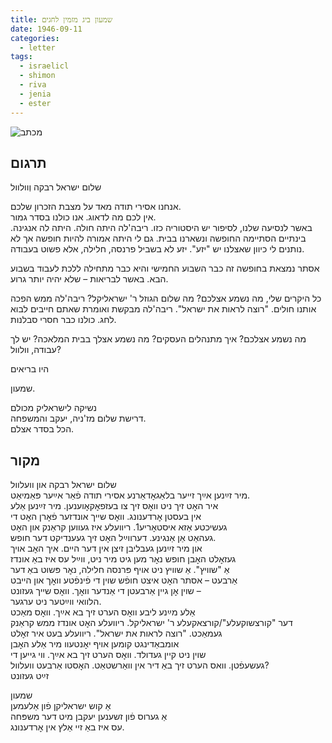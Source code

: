 ```yaml
---
title: שמעון ביג מזמין לחגים
date: 1946-09-11
categories:
  - letter
tags:
  - israelicl
  - shimon
  - riva
  - jenia
  - ester
---
```


![מכתב](/pupko-papers/assets/images/1946-09-11-riva-shimon-2.jpg)

## תרגום

שלום ישראל רבקה וְוולוול

אנחנו אסירי תודה מאד על מצבת הזכרון שלכם.  
אין לכם מה לדאוג. אנו כולנו בסדר גמור.  
באשר לנסיעה שלנו, לסיפור יש היסטוריה כזו. ריבה'לה היתה חולה. היתה לה אנגינה.
בינתיים הסתיימה החופשה ונשארנו בבית. גם לי היתה אמורה להיות חופשה אך לא נותנים לי כיוון
שאצלנו יש "יזע". יזע לא בשביל פרנסה, חלילה, אלא פשוט בעבודה.

אסתר נמצאת בחופשה זה
כבר השבוע החמישי והיא כבר מתחילה ללכת לעבוד בשבוע הבא.
באשר לבריאות – שלא יהיה יותר גרוע.

כל היקרים שלי, מה נשמע אצלכם? מה שלום הגוזל ר' ישראליקל? ריבה'לה ממש הפכה אותנו
חולים. "רוצה לראות את ישראל".
ריבה'לה מבקשת ואומרת שאתם חייבים לבוא לחג. כולנו כבר
חסרי סבלנות.

מה נשמע אצלכם? איך מתנהלים העסקים? מה נשמע אצלך בבית המלאכה? יש לך
עבודה, וולוול?

היו בריאים

שמעון.

נשיקה לישראליק מכולם  
דרישת שלום מז'ניה, יעקב והמשפחה.  
הכל בסדר אצלם.

## מקור

שלום ישראל רבקה און וועלוול  
מיר זײַנען אײַך זייער בלאַגאׇדאַרנע אסירי תודה פֿאַר אײַער פּאַמיאַט.  
איר האׇט זיך ניט וואׇס זיך צו בעזפאׇקאׇוענען. מיר זײַנען אַלע  
אין בעסטן אׇרדענונג. וואׇס שייך אונדזער פֿאׇרן האׇט די  
געשיכטע אַזא איסטאׇריע1. ריוועלע איז געווען קראַנק און האׇט  
געהאַט אַן אַנגינע. דערווײַל האׇט זיך געענדיקט דער חופש.  
און מיר זײַנען געבליבן זיצן אין דער היים. איך האׇב אויך  
געזאׇלט האׇבן חופש נאׇר מען גיט מיר ניט, ווײַל עס איז  באַ אונדז  
אַ "שוויץ". אַ שוויץ ניט אויף פּרנסה חלילה, נאׇר פּשוט באַ דער  
אַרבעט – אסתר האׇט איצט חופֿש שוין די פֿינפֿטע וואׇך און הייבט  
שוין אׇן גיין אַרבעטן די אַנדער וואׇך. וואׇס שייך געזונט –  
הלוואי ווײַטער ניט ערגער.  
אַלע מײַנע ליבע וואׇס הערט זיך בא אײַך. וואׇס מאַכט  
דער "קורצשוקעלע"/קורצאקעלע ר' ישראליקל. ריוועלע האׇט אונדז ממש קראַנק  
געמאַכט. "רוצה לראות את ישראל". ריוועלע בעט איר זאׇלט  
אומבאַדינגט קומען אויף יאׇנטעוו  מיר אַלע האׇבן  
שוין ניט קיין געדולד. וואׇס הערט זיך בא אײַך. ווי גייען די  
געשעפֿטן. וואס הערט זיך באַ דיר אין וואַרשטאַט. האׇסטו אַרבעט וועלוול?  
זײַט געזונט  

שמעון  
אַ קוש ישראליקן פֿון אַלעמען  
אַ גערוס פֿון זשענען יעקבן מיט דער משפּחה  
עס איז באַ זיי אַלץ אין אׇרדענונג.  
